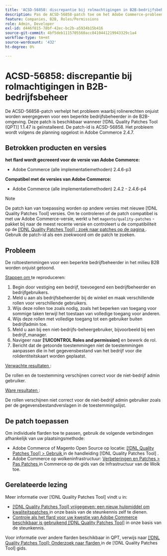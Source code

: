 ```yaml
---
title: 'ACSD-56858: discrepantie bij rolmachtigingen in B2B-bedrijfsbeheer'
description: Pas de ACSD-56858-patch toe om het Adobe Commerce-probleem te verhelpen, waarbij rolinerechten onjuist worden weergegeven voor een beperkte bedrijfsbeheerder in de B2B-omgeving.
feature: Companies, B2B, Roles/Permissions
role: Admin, Developer
exl-id: d446f815-78bf-42ec-bc2b-a5934b15b416
source-git-commit: 4bf5deb1115705560acc8410441219943329c1a4
workflow-type: tm+mt
source-wordcount: '432'
ht-degree: 0%

---
```


# ACSD-56858: discrepantie bij rolmachtigingen in B2B-bedrijfsbeheer

De ACSD-56858-patch verhelpt het probleem waarbij rolinerechten onjuist worden weergegeven voor een beperkte bedrijfsbeheerder in de B2B-omgeving. Deze patch is beschikbaar wanneer [!DNL Quality Patches Tool (QPT)] 1.1.47 is geïnstalleerd. De patch-id is ACSD-56858. Het probleem wordt volgens de planning opgelost in Adobe Commerce 2.4.7.

## Betrokken producten en versies

**het flard wordt gecreeerd voor de versie van Adobe Commerce:**

* Adobe Commerce (alle implementatiemethoden) 2.4.6-p3

**Compatibel met de versies van Adobe Commerce:**

* Adobe Commerce (alle implementatiemethoden) 2.4.2 - 2.4.6-p4

>[!NOTE]
>
>De patch kan van toepassing worden op andere versies met nieuwe [!DNL Quality Patches Tool] versies. Om te controleren of de patch compatibel is met uw Adobe Commerce-versie, werkt u het `magento/quality-patches` -pakket bij naar de meest recente versie en controleert u de compatibiliteit op de [[!DNL Quality Patches Tool] : zoek naar patches op de pagina ](https://experienceleague.adobe.com/tools/commerce-quality-patches/index.html) . Gebruik de patch-id als een zoekwoord om de patch te zoeken.

## Probleem

De roltoestemmingen voor een beperkte bedrijfbeheerder in het milieu B2B worden onjuist getoond.

<u> Stappen om </u> te reproduceren:

1. Begin door vestiging een bedrijf, toevoegend een bedrijfbeheerder en bedrijfgebruikers.
1. Meld u aan als bedrijfsbeheerder bij de winkel en maak verschillende rollen voor verschillende gebruikers.
1. Wijs deze rollen toe zoals nodig, zoals het beperken van toegang voor sommige taken terwijl het toestaan van volledige toegang voor anderen.
1. Wijs deze rollen met volledige toegang tot een gebruiker buiten bedrijfadmin toe.
1. Meld u aan bij een niet-bedrijfs-beheergebruiker, bijvoorbeeld bij een bedrijf_manager.
1. Navigeer naar **[!UICONTROL Roles and permission]** en bewerk de rol.
1. Bericht dat de getoonde toestemmingen niet de toestemmingen aanpassen die in het gegevensbestand van het bedrijf voor die rolidentiteitskaart worden geplaatst.

<u> Verwachte resultaten </u>:

De rollen en de toestemming verschijnen correct voor de niet-bedrijf admin gebruiker.

<u> Ware resultaten </u>:

De rollen verschijnen niet correct voor de niet-bedrijf admin gebruiker zoals per de gegevensbestandverslagen in de toestemmingslijst.

## De patch toepassen

Om individuele flarden toe te passen, gebruik de volgende verbindingen afhankelijk van uw plaatsingsmethode:

* Adobe Commerce of Magento Open Source op locatie: [[!DNL Quality Patches Tool]  > Gebruik ](https://experienceleague.adobe.com/docs/commerce-operations/tools/quality-patches-tool/usage.html) in de handleiding [!DNL Quality Patches Tool] .
* Adobe Commerce op wolkeninfrastructuur: [ Verbeteringen en Patches > Pas Patches ](https://experienceleague.adobe.com/docs/commerce-cloud-service/user-guide/develop/upgrade/apply-patches.html) in Commerce op de gids van de Infrastructuur van de Wolk toe.

## Gerelateerde lezing

Meer informatie over [!DNL Quality Patches Tool] vindt u in:

* [[!DNL Quality Patches Tool]  vrijgegeven: een nieuw hulpmiddel om kwaliteitspatches ](/help/announcements/adobe-commerce-announcements/magento-quality-patches-released-new-tool-to-self-serve-quality-patches.md) in onze basis van de steunkennis zelf te dienen.
* [ Controle als het flard voor uw kwestie van Adobe Commerce beschikbaar is gebruikend  [!DNL Quality Patches Tool]](/help/support-tools/patches-available-in-qpt-tool/check-patch-for-magento-issue-with-magento-quality-patches.md) in onze basis van de steunkennis.

Voor informatie over andere flarden beschikbaar in QPT, verwijs naar [[!DNL Quality Patches Tool]: Onderzoek naar flarden ](https://experienceleague.adobe.com/tools/commerce-quality-patches/index.html) in de [!DNL Quality Patches Tool] gids.
